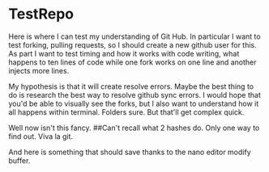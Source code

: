 # TestRepo

Here is where I can test my understanding of Git Hub.
In particular I want to test forking, pulling requests, so I should create a new github user for this.
As part I want to test timing and how it works with code writing, what happens to ten lines of code while one fork works on one line and another injects more lines.

My hypothesis is that it will create resolve errors. Maybe the best thing to do is research the best way to resolve github sync errors.
I would hope that you'd be able to visually see the forks, but I also want to understand how it all happens within terminal.
Folders sure. But that'll get complex quick.

Well now isn't this fancy.
##Can't recall what 2 hashes do.
Only one way to find out. Viva la git.

And here is something that should save thanks to the nano editor modify buffer.

